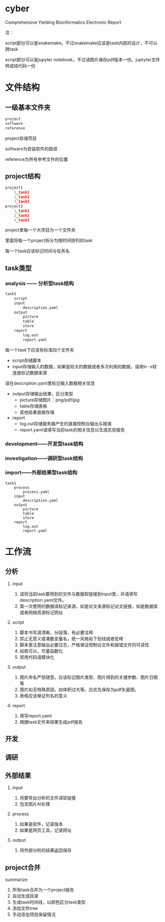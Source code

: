 # cyber

Comprehensive Yielding Bioinformatics Electronic Report

注：

script部分可以是snakemake。不过snakemake应该是task内部的设计，不可以跨task

script部分可以是jupyter notebook，不过请图片保存pdf版本一份。juptyter文件转成纯代码一份

# 文件结构

## 一级基本文件夹

```python
project
software
reference
```

project存储项目

software为安装软件的路径

reference为所有参考文件的位置

## project结构

```python
project1
	1_task1
	2_task2
	3_task3
project2
	1_task1
	2_task2
	3_task3
```

project里每一个大项目为一个文件夹

里面将每一个project拆分为按时间排列的task

每一个task应该标记时间与任务名

## task类型

### analysis —— 分析型task结构

```r
task1
	script
	input
		description.yaml
	output
		picture
		table
		store
	report
		log.out
		report.yaml
```

每一个task下应该有标准四个文件夹

- script存储脚本
- input存储输入的数据，如果是较大的数据或者多次利用的数据，请用ln -s软连接标记数据来源

请在description.yaml里标记输入数据相关信息

- output存储输出结果，区分类型
  - picture存储图片：png/pdf/jpg
  - table存储表格
  - 其他结果直接存储
- report
  - log.out存储服务器产生的直接控制台输出与报错
  - report.yaml请填写当前task的相关信息以生成实验报告

### development——开发型task结构

### investigation——调研型task结构

### import——外部结果型task结构

```
task1
	process
		process.yaml
	input
		description.yaml
	output
		picture
		table
		store
	report
		log.out
		report.yaml
```

# 工作流

## 分析

1. input

   1. 请将当前task要用到的文件与数据软链接到input里，并请填写description.yaml文件。
   2. 第一次使用的数据请标记来源，如是论文来源标记论文链接，如是数据库或者网络资源标记网址
2. script

   1. 脚本书写请清晰，分段落，有必要注释
   2. 禁止无意义或凑数变量名，统一风格如下划线或者驼峰
   3. 脚本里注意输出必要日志，严格保证控制台文件和报错文件的可读性
   4. 如若可以，尽量函数化
   5. 常用代码请模块化
3. output

   1. 图片命名严禁随意，应该标记图片类型、图片得到的关键参数、图片日期等
   2. 图片如无特殊原因，如体积过大等。应优先保存为pdf矢量图。
   3. 表格应该保证列名的意义
4. report

   1. 填写report.yaml
   2. 根据task文件夹结果生成pdf报告

## 开发

## 调研

## 外部结果

1. input

   1. 将要导出分析的文件请软链接
   2. 包含图片AI处理
2. process

   1. 如果是软件，记录版本
   2. 如果是网页工具，记录网址
3. output

   1. 将外部分析的结果返回保存

## project合并

summarize

1. 所有task合并为一个project报告
2. 自动生成目录
3. 生成task时间线，以颜色区分task类型
4. 添加文件tree
5. 手动添加项目保留情况
